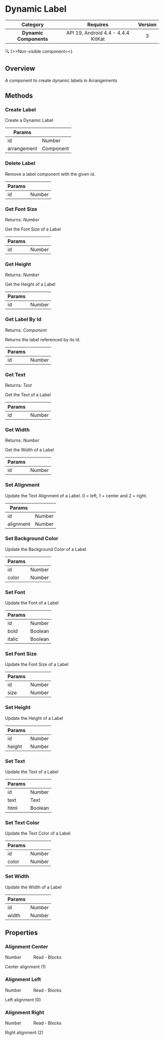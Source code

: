 # Dynamic Label

| Category | Requires | Version |
|:--------:|:-------:|:--------:|
|**Dynamic Components**|<span class="chip chip-any">API 19, Android 4.4 - 4.4.4 KitKat</span>|<span class="chip chip-number">3</span>|

:mag: {>>Non-visible component<<}

## Overview

A component to create dynamic labels in Arrangements

## Methods

### Create Label

Create a Dynamic Label

<div class="block" ai2-block="method" not-rendered="true" value="%7B%22componentName%22:%20%22Dynamic%20Label%22,%20%22name%22:%20%22Create%20Label%22,%20%22output%22:%20false,%20%22params%22:%20%5B%22id%22,%20%22arrangement%22%5D%7D"></div>


| Params | []() |
|--------|------|
|id|<span class="chip chip-number">Number</span>|
|arrangement|<span class="chip chip-component">Component</span>|


### Delete Label

Remove a label component with the given id.

<div class="block" ai2-block="method" not-rendered="true" value="%7B%22componentName%22:%20%22Dynamic%20Label%22,%20%22name%22:%20%22Delete%20Label%22,%20%22output%22:%20false,%20%22params%22:%20%5B%22id%22%5D%7D"></div>


| Params | []() |
|--------|------|
|id|<span class="chip chip-number">Number</span>|


### Get Font Size

<span class="chip chip-number">Returns: <i>Number</i></span> 

Get the Font Size of a Label

<div class="block" ai2-block="method" not-rendered="true" value="%7B%22componentName%22:%20%22Dynamic%20Label%22,%20%22name%22:%20%22Get%20Font%20Size%22,%20%22output%22:%20true,%20%22params%22:%20%5B%22id%22%5D%7D"></div>


| Params | []() |
|--------|------|
|id|<span class="chip chip-number">Number</span>|


### Get Height

<span class="chip chip-number">Returns: <i>Number</i></span> 

Get the Height of a Label

<div class="block" ai2-block="method" not-rendered="true" value="%7B%22componentName%22:%20%22Dynamic%20Label%22,%20%22name%22:%20%22Get%20Height%22,%20%22output%22:%20true,%20%22params%22:%20%5B%22id%22%5D%7D"></div>


| Params | []() |
|--------|------|
|id|<span class="chip chip-number">Number</span>|


### Get Label By Id

<span class="chip chip-component">Returns: <i>Component</i></span> 

Returns the label referenced by its id.

<div class="block" ai2-block="method" not-rendered="true" value="%7B%22componentName%22:%20%22Dynamic%20Label%22,%20%22name%22:%20%22Get%20Label%20By%20Id%22,%20%22output%22:%20true,%20%22params%22:%20%5B%22id%22%5D%7D"></div>


| Params | []() |
|--------|------|
|id|<span class="chip chip-number">Number</span>|


### Get Text

<span class="chip chip-text">Returns: <i>Text</i></span> 

Get the Text of a Label

<div class="block" ai2-block="method" not-rendered="true" value="%7B%22componentName%22:%20%22Dynamic%20Label%22,%20%22name%22:%20%22Get%20Text%22,%20%22output%22:%20true,%20%22params%22:%20%5B%22id%22%5D%7D"></div>


| Params | []() |
|--------|------|
|id|<span class="chip chip-number">Number</span>|


### Get Width

<span class="chip chip-number">Returns: <i>Number</i></span> 

Get the Width of a Label

<div class="block" ai2-block="method" not-rendered="true" value="%7B%22componentName%22:%20%22Dynamic%20Label%22,%20%22name%22:%20%22Get%20Width%22,%20%22output%22:%20true,%20%22params%22:%20%5B%22id%22%5D%7D"></div>


| Params | []() |
|--------|------|
|id|<span class="chip chip-number">Number</span>|


### Set Alignment

Update the Text Alignment of a Label. 0 = left, 1 = center and 2 = right.

<div class="block" ai2-block="method" not-rendered="true" value="%7B%22componentName%22:%20%22Dynamic%20Label%22,%20%22name%22:%20%22Set%20Alignment%22,%20%22output%22:%20false,%20%22params%22:%20%5B%22id%22,%20%22alignment%22%5D%7D"></div>


| Params | []() |
|--------|------|
|id|<span class="chip chip-number">Number</span>|
|alignment|<span class="chip chip-number">Number</span>|


### Set Background Color

Update the Background Color of a Label

<div class="block" ai2-block="method" not-rendered="true" value="%7B%22componentName%22:%20%22Dynamic%20Label%22,%20%22name%22:%20%22Set%20Background%20Color%22,%20%22output%22:%20false,%20%22params%22:%20%5B%22id%22,%20%22color%22%5D%7D"></div>


| Params | []() |
|--------|------|
|id|<span class="chip chip-number">Number</span>|
|color|<span class="chip chip-number">Number</span>|


### Set Font

Update the Font of a Label

<div class="block" ai2-block="method" not-rendered="true" value="%7B%22componentName%22:%20%22Dynamic%20Label%22,%20%22name%22:%20%22Set%20Font%22,%20%22output%22:%20false,%20%22params%22:%20%5B%22id%22,%20%22bold%22,%20%22italic%22%5D%7D"></div>


| Params | []() |
|--------|------|
|id|<span class="chip chip-number">Number</span>|
|bold|<span class="chip chip-boolean">Boolean</span>|
|italic|<span class="chip chip-boolean">Boolean</span>|


### Set Font Size

Update the Font Size of a Label

<div class="block" ai2-block="method" not-rendered="true" value="%7B%22componentName%22:%20%22Dynamic%20Label%22,%20%22name%22:%20%22Set%20Font%20Size%22,%20%22output%22:%20false,%20%22params%22:%20%5B%22id%22,%20%22size%22%5D%7D"></div>


| Params | []() |
|--------|------|
|id|<span class="chip chip-number">Number</span>|
|size|<span class="chip chip-number">Number</span>|


### Set Height

Update the Height of a Label

<div class="block" ai2-block="method" not-rendered="true" value="%7B%22componentName%22:%20%22Dynamic%20Label%22,%20%22name%22:%20%22Set%20Height%22,%20%22output%22:%20false,%20%22params%22:%20%5B%22id%22,%20%22height%22%5D%7D"></div>


| Params | []() |
|--------|------|
|id|<span class="chip chip-number">Number</span>|
|height|<span class="chip chip-number">Number</span>|


### Set Text

Update the Text of a Label

<div class="block" ai2-block="method" not-rendered="true" value="%7B%22componentName%22:%20%22Dynamic%20Label%22,%20%22name%22:%20%22Set%20Text%22,%20%22output%22:%20false,%20%22params%22:%20%5B%22id%22,%20%22text%22,%20%22html%22%5D%7D"></div>


| Params | []() |
|--------|------|
|id|<span class="chip chip-number">Number</span>|
|text|<span class="chip chip-text">Text</span>|
|html|<span class="chip chip-boolean">Boolean</span>|


### Set Text Color

Update the Text Color of a Label

<div class="block" ai2-block="method" not-rendered="true" value="%7B%22componentName%22:%20%22Dynamic%20Label%22,%20%22name%22:%20%22Set%20Text%20Color%22,%20%22output%22:%20false,%20%22params%22:%20%5B%22id%22,%20%22color%22%5D%7D"></div>


| Params | []() |
|--------|------|
|id|<span class="chip chip-number">Number</span>|
|color|<span class="chip chip-number">Number</span>|


### Set Width

Update the Width of a Label

<div class="block" ai2-block="method" not-rendered="true" value="%7B%22componentName%22:%20%22Dynamic%20Label%22,%20%22name%22:%20%22Set%20Width%22,%20%22output%22:%20false,%20%22params%22:%20%5B%22id%22,%20%22width%22%5D%7D"></div>


| Params | []() |
|--------|------|
|id|<span class="chip chip-number">Number</span>|
|width|<span class="chip chip-number">Number</span>|


## Properties

### Alignment Center

<span class="chip chip-number">Number</span>&nbsp;&nbsp;&nbsp;&nbsp;&nbsp;&nbsp;&nbsp;&nbsp;&nbsp;&nbsp;<span class="chip chip-rw">Read</span> - <span class="chip chip-bd">Blocks</span> 

Center alignment (1)

<div class="block" ai2-block="property" not-rendered="true" value="%7B%22componentName%22:%20%22Dynamic%20Label%22,%20%22name%22:%20%22Alignment%20Center%22,%20%22getter%22:%20true%7D"></div>


### Alignment Left

<span class="chip chip-number">Number</span>&nbsp;&nbsp;&nbsp;&nbsp;&nbsp;&nbsp;&nbsp;&nbsp;&nbsp;&nbsp;<span class="chip chip-rw">Read</span> - <span class="chip chip-bd">Blocks</span> 

Left alignment (0)

<div class="block" ai2-block="property" not-rendered="true" value="%7B%22componentName%22:%20%22Dynamic%20Label%22,%20%22name%22:%20%22Alignment%20Left%22,%20%22getter%22:%20true%7D"></div>


### Alignment Right

<span class="chip chip-number">Number</span>&nbsp;&nbsp;&nbsp;&nbsp;&nbsp;&nbsp;&nbsp;&nbsp;&nbsp;&nbsp;<span class="chip chip-rw">Read</span> - <span class="chip chip-bd">Blocks</span> 

Right alignment (2)

<div class="block" ai2-block="property" not-rendered="true" value="%7B%22componentName%22:%20%22Dynamic%20Label%22,%20%22name%22:%20%22Alignment%20Right%22,%20%22getter%22:%20true%7D"></div>
